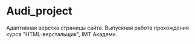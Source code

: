 # Audi_project
Адаптивная верстка страницы сайта. Выпускная работа прохождения курса "HTML-верстальщик", IMT Академи.
